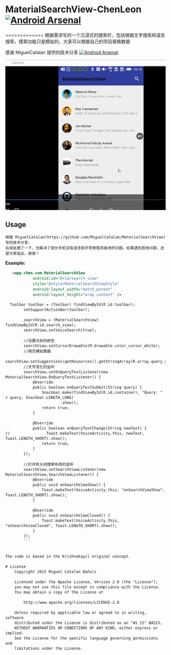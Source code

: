 # MaterialSearchView-ChenLeon [![Android Arsenal](https://img.shields.io/badge/Android%20MaterialSearchView-Leon%20-green.svg?style=true)](https://android-arsenal.com/details/1/2842)

=============
根据需求写的一个沉浸式的搜索栏，包括根据文字搜索和语言搜索，摸索功能只是模拟的，大家可以根据自己的项目替换数据

感谢 MiguelCatalan 提供的技术分享  [![Android Arsenal](https://img.shields.io/badge/Android%20MaterialSearchView-Leon%Thank_you20-green.svg?style=true)](https://android-arsenal.com/details/1/2842)


![Alt text](/aasa.gif)

Usage
-----
    根据 MiguelCatalan(https://github.com/MiguelCatalan/MaterialSearchView)写的技术分享，
	后续处理了一下，也解决了部分手机没有语言助手导致程序崩溃的问题。如果遇到其他问题，还望大家指出，谢谢！

**Example:**

```xml
   <app.chen.com.MaterialSearchView
            android:id="@+id/search_view"
            style="@style/MaterialSearchViewStyle"
            android:layout_width="match_parent"
            android:layout_height="wrap_content" />
```

```
  Toolbar toolbar = (Toolbar) findViewById(R.id.toolbar);
        setSupportActionBar(toolbar);

        searchView = (MaterialSearchView) findViewById(R.id.search_view);
        searchView.setVoiceSearch(true);

        //设置光标的颜色
        searchView.setCursorDrawable(R.drawable.color_cursor_white);
        //填充模拟数据
        searchView.setSuggestions(getResources().getStringArray(R.array.query_suggestions));
        //文字变化的监听
        searchView.setOnQueryTextListener(new MaterialSearchView.OnQueryTextListener() {
            @Override
            public boolean onQueryTextSubmit(String query) {
                Snackbar.make(findViewById(R.id.container), "Query: " + query, Snackbar.LENGTH_LONG)
                        .show();
                return true;
            }

            @Override
            public boolean onQueryTextChange(String newText) {
//                Toast.makeText(VoiceActivity.this, newText, Toast.LENGTH_SHORT).show();
                return true;
            }
        });

        //打开和关闭搜索布局的监听
        searchView.setSearchViewListener(new MaterialSearchView.SearchViewListener() {
            @Override
            public void onSearchViewShow() {
                Toast.makeText(VoiceActivity.this, "onSearchViewShow", Toast.LENGTH_SHORT).show();
            }

            @Override
            public void onSearchViewClosed() {
                Toast.makeText(VoiceActivity.this, "onSearchViewClosed", Toast.LENGTH_SHORT).show();
            }
        });
		```


The code is based in the Krishnakapil original concept.

# License
	Copyright 2015 Miguel Catalan Bañuls

	Licensed under the Apache License, Version 2.0 (the "License");
	you may not use this file except in compliance with the License.
	You may obtain a copy of the License at

		http://www.apache.org/licenses/LICENSE-2.0

	Unless required by applicable law or agreed to in writing, software
	distributed under the License is distributed on an "AS IS" BASIS,
	WITHOUT WARRANTIES OR CONDITIONS OF ANY KIND, either express or implied.
	See the License for the specific language governing permissions and
	limitations under the License.
